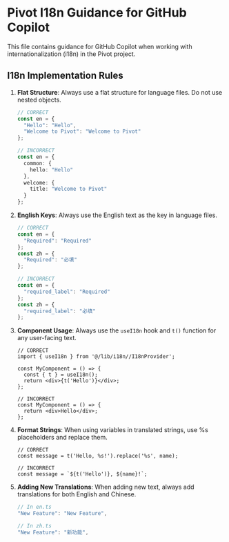 # Pivot I18n Guidance for GitHub Copilot

This file contains guidance for GitHub Copilot when working with internationalization (i18n) in the Pivot project.

## I18n Implementation Rules

1. **Flat Structure**: Always use a flat structure for language files. Do not use nested objects.
   ```ts
   // CORRECT
   const en = {
     "Hello": "Hello",
     "Welcome to Pivot": "Welcome to Pivot"
   };

   // INCORRECT
   const en = {
     common: {
       hello: "Hello"
     },
     welcome: {
       title: "Welcome to Pivot"
     }
   };
   ```

2. **English Keys**: Always use the English text as the key in language files.
   ```ts
   // CORRECT
   const en = {
     "Required": "Required"
   };
   const zh = {
     "Required": "必填"
   };

   // INCORRECT
   const en = {
     "required_label": "Required"
   };
   const zh = {
     "required_label": "必填"
   };
   ```

3. **Component Usage**: Always use the `useI18n` hook and `t()` function for any user-facing text.
   ```tsx
   // CORRECT
   import { useI18n } from '@/lib/i18n//I18nProvider';

   const MyComponent = () => {
     const { t } = useI18n();
     return <div>{t('Hello')}</div>;
   };

   // INCORRECT
   const MyComponent = () => {
     return <div>Hello</div>;
   };
   ```

4. **Format Strings**: When using variables in translated strings, use %s placeholders and replace them.
   ```tsx
   // CORRECT
   const message = t('Hello, %s!').replace('%s', name);

   // INCORRECT
   const message = `${t('Hello')}, ${name}!`;
   ```

5. **Adding New Translations**: When adding new text, always add translations for both English and Chinese.
   ```ts
   // In en.ts
   "New Feature": "New Feature",

   // In zh.ts
   "New Feature": "新功能",
   ```
